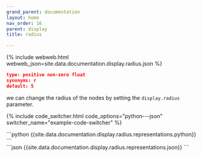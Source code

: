 ```yaml
---
grand_parent: documentation
layout: home
nav_order: 16
parent: display
title: radius

---
```


{% include webweb.html webweb_json=site.data.documentation.display.radius.json %}

```json
type: positive non-zero float
synonyms: r
default: 5
````
we can change the radius of the nodes by setting the `display.radius` parameter.

{% include code_switcher.html code_options="python---json" switcher_name="example-code-switcher" %}
<div class='select-code-block example-code-switcher python-code-block select-code-block-visible'></div>
```python
{{site.data.documentation.display.radius.representations.python}}
```
<div class='select-code-block example-code-switcher json-code-block'></div>
```json
{{site.data.documentation.display.radius.representations.json}}
```